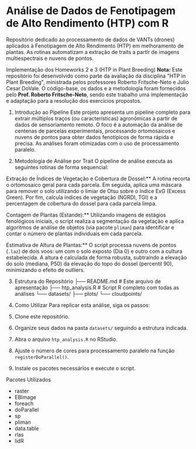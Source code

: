 # Análise de Dados de Fenotipagem de Alto Rendimento (HTP) com R
Repositório dedicado ao processamento de dados de VANTs (drones) aplicados à Fenotipagem de Alto Rendimento (HTP) em melhoramento de plantas. As rotinas automatizam a extração de traits a partir de imagens multiespectrais e nuvens de pontos.

Implementação dos Homeworks 2 e 3 (HTP in Plant Breeding)
**Nota:** Este repositório foi desenvolvido como parte da avaliação da disciplina "HTP in Plant Breeding", ministrada pelos professores Roberto Fritsche-Neto e Julio Cesar DoVale. O código-base, os dados e a metodologia foram fornecidos pelo **Prof. Roberto Fritsche-Neto**, sendo este trabalho uma implementação e adaptação para a resolução dos exercícios propostos.


1. Introdução ao Pipeline
Este projeto apresenta um pipeline completo para extrair múltiplos traços (ou características) agronômicas a partir de dados de sensoriamento remoto. O foco é a automação da análise de centenas de parcelas experimentais, processando ortomosaicos e nuvens de pontos para obter dados fenotípicos de forma rápida e precisa. As análises foram otimizadas com o uso de processamento paralelo.

2. Metodologia de Análise por Trait
O pipeline de análise executa as seguintes rotinas de forma sequencial:

Extração de Índices de Vegetação e Cobertura de Dossel:** A rotina recorta o ortomosaico geral para cada parcela. Em seguida, aplica uma máscara para remover o solo utilizando o limiar de Otsu sobre o índice ExG (Excess Green). Por fim, calcula índices de vegetação (NGRDI, TGI) e a percentagem de cobertura do dossel para cada parcela limpa.

Contagem de Plantas (Estande):** Utilizando imagens de estágios fenológicos iniciais, o script realiza a segmentação da vegetação e aplica algoritmos de análise de objetos (via pacote `pliman`) para identificar e contar o número de plantas individuais em cada parcela.

Estimativa de Altura de Plantas:** O script processa nuvens de pontos (`.laz`) de dois voos: um com o solo exposto (Dia 0) e outro com a cultura estabelecida. A altura é calculada de forma robusta, subtraindo a elevação do solo (mediana, P50) da elevação do topo do dossel (percentil 90), minimizando o efeito de outliers.

3. Estrutura do Repositório
├── README.md             # Este arquivo de apresentação
├── htp_analysis.R        # Script R completo com todas as análises
└── datasets/
├── plots/
└── cloudpoints/

4. Como Utilizar
Para replicar esta análise, siga os passos:

1. Clone este repositório.
2. Organize seus dados na pasta `datasets/` seguindo a estrutura indicada.
3. Abra o arquivo `htp_analysis.R` no RStudio.
4. Ajuste o número de cores para processamento paralelo na função `registerDoParallel()`.
5. Instale os pacotes necessários e execute o script.

Pacotes Utilizados
- raster
- EBImage
- foreach
- doParallel
- sp
- pliman
- data.table
- rlas
- lidR
